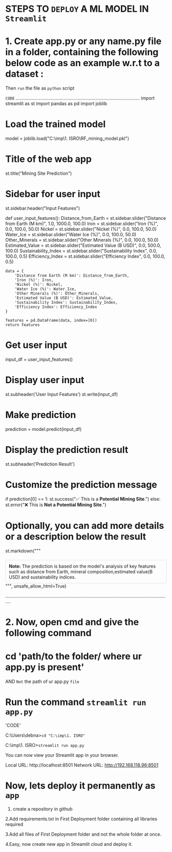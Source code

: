 # STEPS TO `DEPLOY` A ML MODEL IN `Streamlit`

# 1. Create app.py or any name.py file in a folder, containing the following below code as an example w.r.t to a dataset :


Then `run` the file as `python` script

`CODE`
................................................................................................
import streamlit as st
import pandas as pd
import joblib

# Load the trained model
model = joblib.load("C:\\imp\\1. ISRO\\RF_mining_model.pkl")

# Title of the web app
st.title("Mining Site Prediction")

# Sidebar for user input
st.sidebar.header("Input Features")

def user_input_features():
    Distance_from_Earth = st.sidebar.slider("Distance from Earth (M km)", 1.0, 1000.0, 100.0)
    Iron = st.sidebar.slider("Iron (%)", 0.0, 100.0, 50.0)
    Nickel = st.sidebar.slider("Nickel (%)", 0.0, 100.0, 50.0)
    Water_Ice = st.sidebar.slider("Water Ice (%)", 0.0, 100.0, 50.0)
    Other_Minerals = st.sidebar.slider("Other Minerals (%)", 0.0, 100.0, 50.0)
    Estimated_Value = st.sidebar.slider("Estimated Value (B USD)", 0.0, 500.0, 100.0)
    Sustainability_Index = st.sidebar.slider("Sustainability Index", 0.0, 100.0, 0.5)
    Efficiency_Index = st.sidebar.slider("Efficiency Index", 0.0, 100.0, 0.5)

    data = {
        'Distance from Earth (M km)': Distance_from_Earth,
        'Iron (%)': Iron,
        'Nickel (%)': Nickel,
        'Water Ice (%)': Water_Ice,
        'Other Minerals (%)': Other_Minerals,
        'Estimated Value (B USD)': Estimated_Value,
        'Sustainability Index': Sustainability_Index,
        'Efficiency Index': Efficiency_Index
    }

    features = pd.DataFrame(data, index=[0])
    return features

# Get user input
input_df = user_input_features()

# Display user input
st.subheader('User Input Features')
st.write(input_df)

# Make prediction
prediction = model.predict(input_df)


# Display the prediction result
st.subheader('Prediction Result')

# Customize the prediction message
if prediction[0] == 1:
    st.success("✅ This is a **Potential Mining Site**.")
else:
    st.error("❌ This is **Not a Potential Mining Site**.")

# Optionally, you can add more details or a description below the result
st.markdown("""
<div style="margin-top: 20px; padding: 10px; border: 1px solid #ddd; border-radius: 5px;">
    <strong>Note:</strong> The prediction is based on the model's analysis of key features such as distance from Earth, mineral composition,estimated value(B USD) and sustainability indices.
</div>
""", unsafe_allow_html=True)


................................................................................................................................

# 2. Now, open cmd and give the following command

# cd 'path/to the folder/ where ur app.py is present'

AND `Not` the path of ur app.py `file`

# Run the command `streamlit run app.py `

'CODE'

C:\Users\debna>`cd "C:\imp\1. ISRO"`

C:\imp\1. ISRO>`streamlit run app.py`

You can now view your Streamlit app in your browser.

Local URL: http://localhost:8501
Network URL: http://192.168.118.96:8501


# Now, lets deploy it permanently as `app`



1. create a repository in github


2.Add requirements.txt in First Deployment folder containing all libraries required

3.Add all files of First Deployment folder and not the whole folder at once.


4.Easy, now create new app in Streamlit cloud and deploy it.